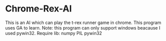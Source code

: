 # Chrome-Rex-AI

This is an AI which can play the t-rex runner game in chrome.
This program uses GA to learn.
Note: this program can only support windows beacause I used pywin32.
Require lib:
numpy PIL pywin32
